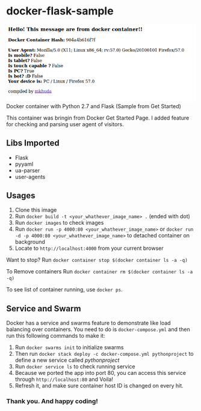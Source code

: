 # docker-flask-sample
![Alt text](images/docker-screenshot.png?raw=true "Web Screenshot")
Docker container with Python 2.7 and Flask (Sample from Get Started)

This container was bringin from Docker Get Started Page. I added feature for checking and parsing user agent of visitors.

## Libs Imported
- Flask
- pyyaml
- ua-parser
- user-agents

## Usages
1. Clone this image
2. Run `docker build -t <your_whathever_image_name> .` (ended with dot)
3. Run `docker images` to check images
4. Run `docker run -p 4000:80 <your_whathever_image_name>` or `docker run -d -p 4000:80 <your_whathever_image_name>` to detached container on background
5. Locate to `http://localhost:4000` from your current browser

Want to stop? Run `docker container stop $(docker container ls -a -q)`

To Remove containers Run `docker container rm $(docker container ls -a -q)`

To see list of container running, use `docker ps`.

## Service and Swarm
Docker has a service and swarms feature to demonstrate like load balancing over containers. You need to do is `docker-compose.yml` and then run this following commands to make it:

1. Run `docker swarms init` to initialize swarms
2. Then run `docker stack deploy -c docker-compose.yml pythonproject` to define a new service called *pythonproject*
3. Run `docker service ls` to check running service
4. Because we ported the app into port 80, you can access this service through `http://localhost:80` and Voila!
5. Refresh it, and make sure container host ID is changed on every hit.

### Thank you. And happy coding!